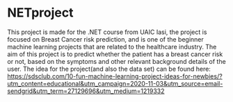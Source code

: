 # NETproject

This project is made for the .NET course from UAIC Iasi, the project is focused on Breast Cancer risk prediction,
and is one of the beginner machine learning projects that are related to the healthcare industry.
The aim of this project is to predict whether the patient has a breast cancer risk or not, based on the symptoms and other relevant background details of the user.
The idea for the project(and also the data set) can be found here: https://sdsclub.com/10-fun-machine-learning-project-ideas-for-newbies/?utm_content=educational&utm_campaign=2020-11-03&utm_source=email-sendgrid&utm_term=27129696&utm_medium=1219332 